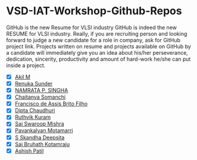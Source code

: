 # VSD-IAT-Workshop-Github-Repos
GitHub is the new Resume for VLSI industry  GitHub is indeed the new RESUME for VLSI industry. 
Really, if you are recruiting person and looking forward to judge a new candidate for a role in company, ask for GitHub project link. 
Projects written on resume and projects available on GitHub by a candidate will immediately give you an idea about his/her perseverance, dedication, sincerity, productivity and amount of hard-work he/she can put inside a project.

- [x] [Akil M](https://github.com/akilm/Physical-Design)
- [x] [Renuka Sunder](https://github.com/renu883/openlane_sky130)
- [x] [NAMRATA P. SINGHA](https://github.com/n-singha/PhysicalDesign_Workshop)
- [x] [Chaitanya Somanchi](https://github.com/Chaituvisu/PHYSICAL-DESIGN-Workshop.git)
- [x] [Francisco de Assis Brito Filho](https://github.com/britovski/vsdBasicPD)
- [x] [Dipta Chaudhuri](https://github.com/dipta30/VSD-PD-workshop)
- [x] [Ruthvik Kuram](https://github.com/rkuram/Beginner-Physical-design)
- [x] [Sai Swaroop Mishra](https://github.com/SaiSwaroopMishra/VSD-Physical-Design-Workshop)
- [x] [Pavankalyan Motamarri](https://github.com/pkmotam/PD_WORKSHOP_Using_Open_Source_Tools)
- [x] [S Skandha Deepsita](https://github.com/deepsita/vsdBasicPD)
- [x] [Sai Bruhath Kotamraju](https://github.com/Bruhath10/Physical-Design)
- [x] [Ashish Patil](https://github.com/patil19/OpenSourcePhyDesign)
